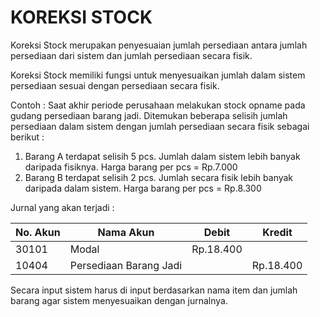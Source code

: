 # KOREKSI STOCK


Koreksi Stock merupakan penyesuaian jumlah persediaan antara jumlah persediaan dari sistem dan jumlah persediaan secara fisik. 

Koreksi Stock memiliki fungsi untuk menyesuaikan jumlah dalam sistem persediaan sesuai dengan persediaan secara fisik.

Contoh : Saat akhir periode perusahaan melakukan stock opname pada gudang persediaan barang jadi. Ditemukan beberapa selisih jumlah persediaan dalam sistem dengan jumlah persediaan secara fisik sebagai berikut :

1. Barang A terdapat selisih 5 pcs. Jumlah dalam sistem lebih banyak daripada fisiknya. Harga barang per pcs = Rp.7.000
2. Barang B terdapat selisih 2 pcs. Jumlah secara fisik lebih banyak daripada dalam sistem. Harga barang per pcs = Rp.8.300

Jurnal yang akan terjadi :

| No. Akun | Nama Akun              | Debit     | Kredit    |
| -------- | ---------------------- | --------- | --------- |
| 30101    | Modal                  | Rp.18.400 |           |
| 10404    | Persediaan Barang Jadi |           | Rp.18.400 |


Secara input sistem harus di input berdasarkan nama item dan jumlah barang agar sistem menyesuaikan dengan jurnalnya.